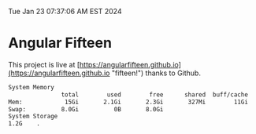 Tue Jan 23 07:37:06 AM EST 2024

# Angular Fifteen


This project is live at [https://angularfifteen.github.io](https://angularfifteen.github.io "fifteen!") thanks to Github.

```bash
System Memory
               total        used        free      shared  buff/cache   available
Mem:            15Gi       2.1Gi       2.3Gi       327Mi        11Gi        13Gi
Swap:          8.0Gi          0B       8.0Gi
System Storage
1.2G	.
